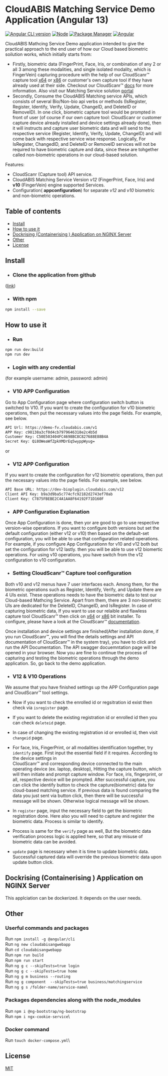 <!-- # cloudabis-angular-sample

Using CloudScanr and CloudABIS to do biometric businees.


# Building Out the Dockerfile (DOcker Intro or proceedure)

We will build docker image in multi build fashion  -->


# CloudABIS Matching Service Demo Application (Angular 13)

[![Angular CLI version](https://img.shields.io/npm/v/angular-cli.svg)](https://www.npmjs.com/package/@angular/cli/v/13.3.5)
[![Node](https://img.shields.io/npm/v/node.svg)](https://nodejs.org/de/blog/release/v14.16.0/)
[![Package Manager](https://img.shields.io/npm/v/npm.svg)](https://www.npmjs.com/package/npm)
[![Angular](https://img.shields.io/npm/v/angular.svg)](https://www.npmjs.com/package/@angular/core/v/13.3.8)

CloudABIS Mathcing Service Demo application intended to give the practical approach to the end user of how our Cloud based biometric soilution works, which initially starts from:

- Firstly, biometric data (FingerPrint, Face, Iris, or combination of any 2 or all 3 among these modalities, and single isolated modality, which is FingerVein) capturing procedure with the 
  help of our CloudScanr™ capture tool [x64](https://kernello-scanr.s3.amazonaws.com/4.1.12/CloudScanrClient-Installer-4.1.12(x64).exe) or [x86](https://kernello-scanr.s3.amazonaws.com/4.1.12/CloudScanrClient-Installer-4.1.12(x64).exe) or customer's own capture tool if they have already used at their side. Checkout our CloudScanr™ [docs](https://bioplugin.cloudabis.com/v12/api/docs/Ultimate-document-of-CloudScanr-4.3.27.pdf) for more information. Also visit our Matching Service solution [portal](https://identity.cloudabis.com/) 
- Secondly, Consume the CloudABIS Matching service APIs, which consists of several Bio/Non-bio api verbs or methods (IsRegister, Register, Identify, Verify, Update, ChangeID, and DeleteID or  
  RemoveID). In one click, biometric capture tool would be prompted in front of user (of course if our own capture tool: CloudScanr or customer capture device already installed and device settings
  already done), then it will instructs and capture user biometric data and will send to the respective service (Register, Identify, Verify, Update, ChangeID) and will come back with respective service wise response. Logically, For IsRegister, ChangedID, and DeleteID or RemoveID services will not be required to have biometric capture and data, since these are tohgether called non-biometric operations in our cloud-based solution. 


Features:

- CloudScanr (Capture tool) API service. 
- CloudABIS Matching Service Version *v12* (FingerPrint, Face, Iris) and **v10** (FingerVein) engine supported Services.
- Configuration( **appconfiguration**) for separate *v12* and *v10* biometric and non-biometric operations.

## Table of contents

- [Install](#install)
- [How to use it](#how-to-use-it)
- [Dockrising (Containerising ) Application on NGINX Server](#dockerising-app-on-nginx)
- [Other](#events)
- [License](#license)

## Install

- ### Clone the application from github 
([link](https://github.com/kernello/cloudabisweb.git))

- ### With npm

```sh
npm install --save
```

## How to use it

- ### Run

```sh
npm run dev:build
npm run dev
```

- ### Login with any credential 
(for example username: admin, password: admin)

- ### V10 APP Configuration
Go to App Configuration page where configuration switch button is switched to V10. If you want to create the configuration for v10 biometric operations, then put the necessary values into the page fields. For example, see below.

```html
API Url: https://demo-fv.cloudabis.com/v1
APP Key: c98138a3cf0d4cb7979646318e2c4b5d
Customer Key: C50E503404FC4698BC8C827688E88B4A
Secret Key: Qi8OWeaWfZpkXMDrEq5wyppWyug=
```
or

- ### V12 APP Configuration
If you want to create the configuration for v12 biometric operations, then put the necessary values into the page fields. For example, see below.

```html
API Base URL: https://dev-bioplugin.cloudabis.com/v12
Client API Key: b9a3d9ba5c774cfc92182d2743ef70ab
Client Key: C7875FBEBE2C4A1AA8F64192F71D160F
```

- ### APP Configuration Explanation
Once App Configuration is done, then yor are good to go to use respective version-wise operations. If you want to configure both versions but set the default configuration (either v12 or v10) then based on the default-set configuration, you will be able to use that configuration related operations. For example, if you configure App Configurationn for v10 and v12 both but set the configuration for v12 lastly. then you will be able to use v12 biomertic operations. For using v10 operations, you have switch from the v12 configuration to v10 configuration.

- ### Setting CloudScanr™ Capture tool configuration
Both v10 and v12 menus have 7 user interfaces each. Among them, for the biometric operations such as Register, Identify, Verify, and Update there are 4 UIs exist. These operations needs to have the biometric data to test our Cloud-based Mathcing Service. Apart from them, there are 3 non-biometric UIs are dedicated for the DeleteID, ChangeID, and IsRegister. In case of capturing biometric data, If you want to use our relaible and flawless capture tool CloudScanr™ then click on [x64](https://kernello-scanr.s3.amazonaws.com/4.1.12/CloudScanrClient-Installer-4.1.12(x64).exe) or [x86](https://kernello-scanr.s3.amazonaws.com/4.1.12/CloudScanrClient-Installer-4.1.12(x64).exe) bit installer. To configure, please have a look at the CloudScanr™ [documentation](https://bioplugin.cloudabis.com/v12/api/docs/Ultimate-document-of-CloudScanr-4.3.27.pdf).<br>

Once installation and device settings are finished(After installation done, if you run CloudScanr™, you will find the details settings and API documentation of CloudScanr™ in the system tray), you have to click and run the API Documentation. The API swagger docuemntation page will be opened in your browser. Now you are fine to continue the process of capturing and testing the biometric operations through the demo application. So, go back to the demo application.<br>

- ### V12 & V10 Operations
We assume that you have finished settings up the APP Configuration page and CloudScanr™ tool settings. <br>
<!-- Markup : 1. Now if you want to check the enrolled id or regsitration id exist then check via `isregister` page.
         2. If you want to delete the existing registration id or enrolled id then you can check `deleteid` page.
         3. In case of changing the existing registration id or enrolled id, then visit `changeid` page.
         4. For face, Iris, FingerPrint, or all modalities identification together, try `identify` page. First input the essential field if it requires. According to the device settings in CloudScanr™ and corresponding device connected to the main operating device (ex. laptop, desktop), Hitting the capture button, which will then initiate and prompt capture window. For face, iris, fingerprint, or all, respective device will be prompted. After successful capture, you can click the identify button to check the capture(biometric) data for cloud-based matching service. If previous data is found comparing the data you just sent via button click, then there will be successful message will be shown. Otherwise logical message will be shown.
         5. In `register` page, input the necessary field to get the biometric registration done. Here also you will need to capture and register the biometric data. Process is similar to identify.
         6. Process is same for the `verify` page as well, But the biometric data verification process logic is applied here, so that any misuse of biometric data can be avoided.
         7. `update` page is necessary when it is time to update biometric data. Successful captured data will override the previous biometric data upon update button click. -->

  - Now if you want to check the enrolled id or regsitration id exist then check via `isregister` page.

  - If you want to delete the existing registration id or enrolled id then you can check `deleteid` page.

  - In case of changing the existing registration id or enrolled id, then visit `changeid` page.

  - For face, Iris, FingerPrint, or all modalities identification together, try `identify` page. First input the essential field if it requires. According to the device settings in      
    CloudScanr™ and corresponding device connected to the main operating device (ex. laptop, desktop), Hitting the capture button, which will then initiate and prompt capture window. For face, iris, fingerprint, or all, respective device will be prompted. After successful capture, you can click the identify button to check the capture(biometric) data for cloud-based matching service. If previous data is found comparing the data you just sent via button click, then there will be successful message will be shown. Otherwise logical message will be shown.

  - In `register` page, input the necessary field to get the biometric registration done. Here also you will need to capture and register the biometric data. Process is similar to 
    identify.

  - Process is same for the `verify` page as well, But the biometric data verification process logic is applied here, so that any misuse of biometric data can be avoided.
  
  - `update` page is necessary when it is time to update biometric data. Successful captured data will override the previous biometric data upon update button click.


## Dockrising (Containerising ) Application on NGINX Server

This applciation can be dockerized. It depends on the user needs.

## Other 

### Userful commands and packages 
Run `npm install -g @angular/cli`\
Run `ng new cloudabisangwebapp`\
Run `cd cloudabisangwebapp`\
Run `npm run build`\
Run `npm run start`\
Run `ng g c --skipTests=true login`\
Run `ng g c --skipTests=true home`\
Run `ng g m business --routing`\
Run `ng g component  --skipTests=true business/matchingservice`\
Run `ng g s /folder-name/service-name`\

### Packages dependencies along with the node_modules

Run `npm i @ng-bootstrap/ng-bootstrap`\
Run `npm i ngx-cookie-service`\

### Docker command
Run `touch docker-compose.yml`\

## License

[MIT](#)